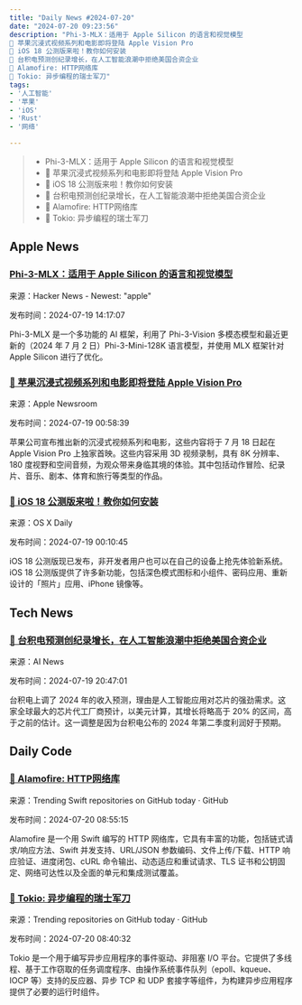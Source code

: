 ```yaml
---
title: "Daily News #2024-07-20"
date: "2024-07-20 09:23:56"
description: "Phi-3-MLX：适用于 Apple Silicon 的语言和视觉模型
🌟 苹果沉浸式视频系列和电影即将登陆 Apple Vision Pro
🎉 iOS 18 公测版来啦！教你如何安装
🚀 台积电预测创纪录增长，在人工智能浪潮中拒绝美国合资企业
🌟 Alamofire: HTTP网络库
🚀 Tokio: 异步编程的瑞士军刀"
tags: 
- '人工智能'
- '苹果'
- 'iOS'
- 'Rust'
- '网络'

---
```


> - Phi-3-MLX：适用于 Apple Silicon 的语言和视觉模型
> - 🌟 苹果沉浸式视频系列和电影即将登陆 Apple Vision Pro
> - 🎉 iOS 18 公测版来啦！教你如何安装
> - 🚀 台积电预测创纪录增长，在人工智能浪潮中拒绝美国合资企业
> - 🌟 Alamofire: HTTP网络库
> - 🚀 Tokio: 异步编程的瑞士军刀

## Apple News

### [Phi-3-MLX：适用于 Apple Silicon 的语言和视觉模型](https://github.com/JosefAlbers/Phi-3-Vision-MLX)

来源：Hacker News - Newest: "apple"

发布时间：2024-07-19 14:17:07

Phi-3-MLX 是一个多功能的 AI 框架，利用了 Phi-3-Vision 多模态模型和最近更新的（2024 年 7 月 2 日）Phi-3-Mini-128K 语言模型，并使用 MLX 框架针对 Apple Silicon 进行了优化。

### [🌟 苹果沉浸式视频系列和电影即将登陆 Apple Vision Pro](https://www.apple.com/newsroom/2024/07/new-apple-immersive-video-series-and-films-premiere-on-vision-pro/)

来源：Apple Newsroom

发布时间：2024-07-19 00:58:39

苹果公司宣布推出新的沉浸式视频系列和电影，这些内容将于 7 月 18 日起在 Apple Vision Pro 上独家首映。这些内容采用 3D 视频录制，具有 8K 分辨率、180 度视野和空间音频，为观众带来身临其境的体验。其中包括动作冒险、纪录片、音乐、剧本、体育和旅行等类型的作品。

### [🎉 iOS 18 公测版来啦！教你如何安装](https://osxdaily.com/2024/07/18/how-to-install-ios-18-public-beta-on-iphone/)

来源：OS X Daily

发布时间：2024-07-19 00:10:45

iOS 18 公测版现已发布，非开发者用户也可以在自己的设备上抢先体验新系统。iOS 18 公测版提供了许多新功能，包括深色模式图标和小组件、密码应用、重新设计的「照片」应用、iPhone 镜像等。


## Tech News

### [🚀 台积电预测创纪录增长，在人工智能浪潮中拒绝美国合资企业](https://www.artificialintelligence-news.com/news/tsmc-forecasts-record-growth-rejects-us-joint-venture-amid-ai-surge/)

来源：AI News

发布时间：2024-07-19 20:47:01

台积电上调了 2024 年的收入预测，理由是人工智能应用对芯片的强劲需求。这家全球最大的芯片代工厂商预计，以美元计算，其增长将略高于 20% 的区间，高于之前的估计。这一调整是因为台积电公布的 2024 年第二季度利润好于预期。

## Daily Code

### [🌟 Alamofire: HTTP网络库](https://github.com/Alamofire/Alamofire)

来源：Trending Swift repositories on GitHub today · GitHub

发布时间：2024-07-20 08:55:15

Alamofire 是一个用 Swift 编写的 HTTP 网络库，它具有丰富的功能，包括链式请求/响应方法、Swift 并发支持、URL/JSON 参数编码、文件上传/下载、HTTP 响应验证、进度闭包、cURL 命令输出、动态适应和重试请求、TLS 证书和公钥固定、网络可达性以及全面的单元和集成测试覆盖。

### [🚀 Tokio: 异步编程的瑞士军刀](https://github.com/tokio-rs/tokio)

来源：Trending repositories on GitHub today · GitHub

发布时间：2024-07-20 08:40:32

Tokio 是一个用于编写异步应用程序的事件驱动、非阻塞 I/O 平台。它提供了多线程、基于工作窃取的任务调度程序、由操作系统事件队列（epoll、kqueue、IOCP 等）支持的反应器、异步 TCP 和 UDP 套接字等组件，为构建异步应用程序提供了必要的运行时组件。
